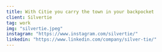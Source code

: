 ```yaml
---
title: With Citie you carry the town in your backpocket
client: Silvertie
tag: work
img: "silvertie.jpeg"
instagram: "https://www.instagram.com/silvertie/"
linkedin: "https://www.linkedin.com/company/silver-tie/"
---
```


